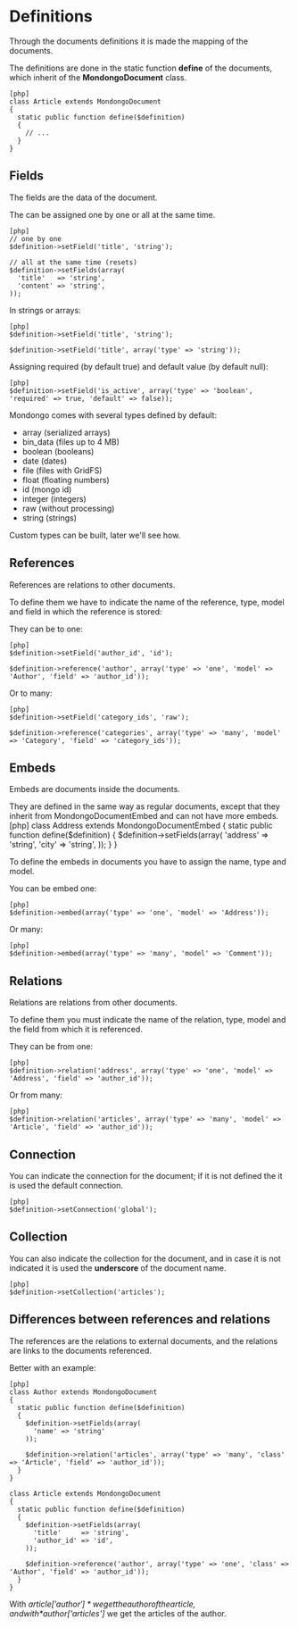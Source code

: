 Definitions
============

Through the documents definitions it is made the mapping of the documents.

The definitions are done in the static function **define** of the documents, which inherit of the **MondongoDocument** class.

    [php]
    class Article extends MondongoDocument
    {
      static public function define($definition)
      {
        // ...
      }
    }

Fields
------

The fields are the data of the document.

The can be assigned one by one or all at the same time.

    [php]
    // one by one
    $definition->setField('title', 'string');

    // all at the same time (resets)
    $definition->setFields(array(
      'title'   => 'string',
      'content' => 'string',
    ));

In strings or arrays:

    [php]
    $definition->setField('title', 'string');

    $definition->setField('title', array('type' => 'string'));

Assigning required (by default true) and default value (by default null):

    [php]
    $definition->setField('is_active', array('type' => 'boolean', 'required' => true, 'default' => false));

Mondongo comes with several types defined by default:

  * array (serialized arrays)
  * bin_data (files up to 4 MB)
  * boolean (booleans)
  * date (dates)
  * file (files with GridFS)
  * float (floating numbers)
  * id (mongo id)
  * integer (integers)
  * raw (without processing)
  * string (strings)

Custom types can be built, later we'll see how.

References
-----------

References are relations to other documents.

To define them we have to indicate the name of the reference, type, model and field in which the reference is stored:

They can be to one:

    [php]
    $definition->setField('author_id', 'id');

    $definition->reference('author', array('type' => 'one', 'model' => 'Author', 'field' => 'author_id'));

Or to many:

    [php]
    $definition->setField('category_ids', 'raw');

    $definition->reference('categories', array('type' => 'many', 'model' => 'Category', 'field' => 'category_ids'));

Embeds
---------

Embeds are documents inside the documents.

They are defined in the same way as regular documents, except that they inherit from MondongoDocumentEmbed and can not have more embeds.
    [php]
    class Address extends MondongoDocumentEmbed
    {
      static public function define($definition)
      {
        $definition->setFields(array(
          'address' => 'string',
          'city'    => 'string',
        ));
      }
    }

To define the embeds in documents you have to assign the name, type and model.

You can be embed one:

    [php]
    $definition->embed(array('type' => 'one', 'model' => 'Address'));

Or many:

    [php]
    $definition->embed(array('type' => 'many', 'model' => 'Comment'));

Relations
----------

Relations are relations from other documents.

To define them you must indicate the name of the relation, type, model and the field from which it is referenced.

They can be from one:

    [php]
    $definition->relation('address', array('type' => 'one', 'model' => 'Address', 'field' => 'author_id'));

Or from many:

    [php]
    $definition->relation('articles', array('type' => 'many', 'model' => 'Article', 'field' => 'author_id'));

Connection
--------

You can indicate the connection for the document; if it is not defined the it is used the default connection.

    [php]
    $definition->setConnection('global');

Collection
---------

You can also indicate the collection for the document, and in case it is not indicated it is used the **underscore** of the document name.

    [php]
    $definition->setCollection('articles');

Differences between references and relations
--------------------------------------------

The references are the relations to external documents, and the relations are
links to the documents referenced.

Better with an example:

    [php]
    class Author extends MondongoDocument
    {
      static public function define($definition)
      {
        $definition->setFields(array(
          'name' => 'string'
        ));

        $definition->relation('articles', array('type' => 'many', 'class' => 'Article', 'field' => 'author_id'));
      }
    }

    class Article extends MondongoDocument
    {
      static public function define($definition)
      {
        $definition->setFields(array(
          'title'     => 'string',
          'author_id' => 'id',
        ));

        $definition->reference('author', array('type' => 'one', 'class' => 'Author', 'field' => 'author_id'));
      }
    }

With *$article['author']* we get the author of the article, and with
*$author['articles']* we get the articles of the author.
